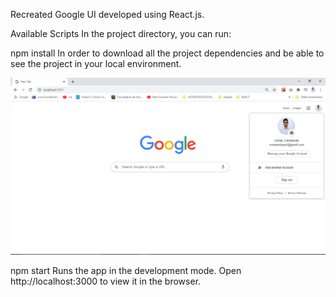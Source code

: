 Recreated Google UI developed using React.js.

Available Scripts
In the project directory, you can run:

npm install
In order to download all the project dependencies and be able to see the project in your local environment.

![alt text](https://github.com/omarcv07/Google-Interface-in-React/blob/master/src/assets/img/Google_UI.png?raw=true)

npm start
Runs the app in the development mode.
Open http://localhost:3000 to view it in the browser.

